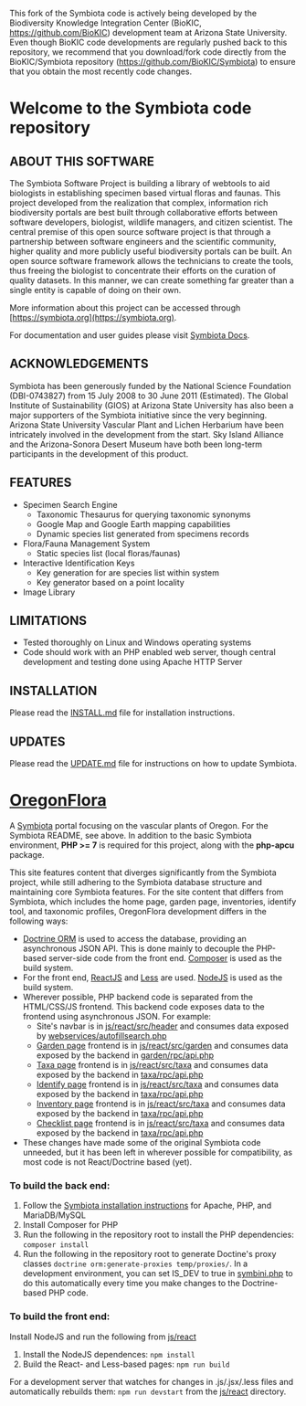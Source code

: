This fork of the Symbiota code is actively being developed by the Biodiversity Knowledge Integration Center (BioKIC, https://github.com/BioKIC) development team at Arizona State University.
Even though BioKIC code developments are regularly pushed back to this repository, we recommend that you download/fork code directly from the
BioKIC/Symbiota repository (https://github.com/BioKIC/Symbiota) to ensure that you obtain the most recently code changes.

# Welcome to the Symbiota code repository

## ABOUT THIS SOFTWARE

The Symbiota Software Project is building a library of webtools to aid biologists in establishing specimen based virtual floras and faunas. This project developed from the realization that complex, information rich biodiversity portals are best built through collaborative efforts between software developers, biologist, wildlife managers, and citizen scientist. The central premise of this open source software project is that through a partnership between software engineers and the scientific community, higher quality and more publicly useful biodiversity portals can be built. An open source software framework allows the technicians to create the tools, thus freeing the biologist to concentrate their efforts on the curation of quality datasets. In this manner, we can create something far greater than a single entity is capable of doing on their own.

More information about this project can be accessed through [https://symbiota.org](https://symbiota.org).

For documentation and user guides please visit [Symbiota Docs](https://symbiota.org/docs).

## ACKNOWLEDGEMENTS

Symbiota has been generously funded by the National Science Foundation (DBI-0743827) from 15 July 2008 to 30 June 2011 (Estimated). The Global Institute of Sustainability (GIOS) at Arizona State University has also been a major supporters of the Symbiota initiative since the very beginning. Arizona State University Vascular Plant and Lichen Herbarium have been intricately involved in the development from the start. Sky Island Alliance and the Arizona-Sonora Desert Museum have both been long-term participants in the development of this product.

## FEATURES

- Specimen Search Engine
  - Taxonomic Thesaurus for querying taxonomic synonyms
  - Google Map and Google Earth mapping capabilities
  - Dynamic species list generated from specimens records
- Flora/Fauna Management System
  - Static species list (local floras/faunas)
- Interactive Identification Keys
  - Key generation for are species list within system
  - Key generator based on a point locality
- Image Library

## LIMITATIONS

- Tested thoroughly on Linux and Windows operating systems
- Code should work with an PHP enabled web server, though central development and testing done using Apache HTTP Server

## INSTALLATION

Please read the [INSTALL.md](docs/INSTALL.md) file for installation instructions.

## UPDATES

Please read the [UPDATE.md](docs/UPDATE.md) file for instructions on how to update Symbiota.

# [OregonFlora](https://oregonflora.org/)

A [Symbiota](http://symbiota.org) portal focusing on the vascular plants of Oregon. For the Symbiota README, see 
above. In addition to the basic Symbiota environment,
**PHP >= 7** is required for this project, along with the **php-apcu** package.

This site features content that diverges significantly from the Symbiota project, while still adhering to the 
Symbiota database structure and maintaining core Symbiota features.
For the site content that differs from Symbiota, which includes the home page, garden page, inventories, identify tool, and taxonomic profiles,
OregonFlora development differs in the following ways: 
   - [Doctrine ORM](https://www.doctrine-project.org/projects/orm.html) is used to access the database, providing 
     an asynchronous JSON API. This is done mainly to decouple the PHP-based server-side code from the front end.
     [Composer](https://getcomposer.org/) is used as the build system.
   - For the front end, [ReactJS](https://reactjs.org) and [Less](http://lesscss.org/) are used. 
   [NodeJS](https://nodejs.org/) is used as the build system.
   - Wherever possible, PHP backend code is separated from the HTML/CSS/JS frontend. This backend code exposes data
   to the frontend using asynchronous JSON. For example:
        - Site's navbar is in [js/react/src/header](./js/react/src/header) and consumes data exposed by 
        [webservices/autofillsearch.php](./webservices/autofillsearch.php)
        - [Garden page](https://oregonflora.org/garden/index.php) frontend is in
            [js/react/src/garden](./js/react/src/garden) and consumes data exposed by the backend in 
            [garden/rpc/api.php](./garden/rpc/api.php)
        - [Taxa page](https://oregonflora.org/checklists/dynamicmap.php?interface=key) frontend is in
            [js/react/src/taxa](./js/react/src/taxa) and consumes data exposed by the backend in 
            [taxa/rpc/api.php](./taxa/rpc/api.php) 
        - [Identify page](https://oregonflora.org/taxa/search.php?search=cat) frontend is in
            [js/react/src/taxa](./js/react/src/identify) and consumes data exposed by the backend in 
            [taxa/rpc/api.php](./ident/rpc/api.php) 
        - [Inventory page](https://oregonflora.org/projects/index.php) frontend is in
            [js/react/src/taxa](./js/react/src/inventory) and consumes data exposed by the backend in 
            [taxa/rpc/api.php](./projects/rpc/api.php) 
        - [Checklist page](https://oregonflora.org/checklists/checklist.php?cl=14&pid=1) frontend is in
            [js/react/src/taxa](./js/react/src/explore) and consumes data exposed by the backend in 
            [taxa/rpc/api.php](./checklists/rpc/api.php) 
   - These changes have made some of the original Symbiota code unneeded, but it has been left in wherever possible
   for compatibility, as most code is not React/Doctrine based (yet).

### To build the back end:
1. Follow the [Symbiota installation instructions](docs/INSTALL.md) 
for Apache, PHP, and MariaDB/MySQL
2. Install Composer for PHP
3. Run the following in the repository root to install the PHP dependencies: `composer install`
4. Run the following in the repository root to generate Doctine's proxy classes `doctrine orm:generate-proxies temp/proxies/`. In a
development environment, you can set IS_DEV to true in [symbini.php](./config/symbini_template.php) to do this automatically
every time you make changes to the Doctrine-based PHP code.

### To build the front end:
Install NodeJS and run the following from [js/react](./js/react)
1. Install the NodeJS dependences: `npm install`
2. Build the React- and Less-based pages: `npm run build`


For a development server that watches for changes in .js/.jsx/.less files and automatically rebuilds them: `npm run devstart`
from the [js/react](./js/react) directory.


